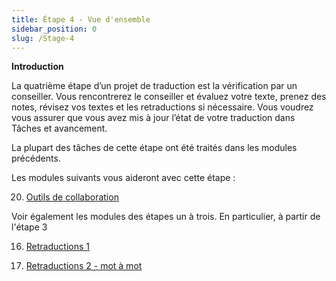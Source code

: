```yaml
---
title: Étape 4 - Vue d'ensemble
sidebar_position: 0
slug: /Stage-4
---
```




**Introduction**


La quatrième étape d’un projet de traduction est la vérification par un conseiller. Vous rencontrerez le conseiller et évaluez votre texte, prenez des notes, révisez vos textes et les retraductions si nécessaire. Vous voudrez vous assurer que vous avez mis à jour l’état de votre traduction dans Tâches et avancement.


La plupart des tâches de cette étape ont été traités dans les modules précédents.


Les modules suivants vous aideront avec cette étape :


 20.  [Outils de collaboration](/20.CT)


Voir également les modules des étapes un à trois. En particulier, à partir de l'étape 3


 16.  [Retraductions 1](/16.BT1)


 17.  [Retraductions 2 - mot à mot](/17.BT2)

